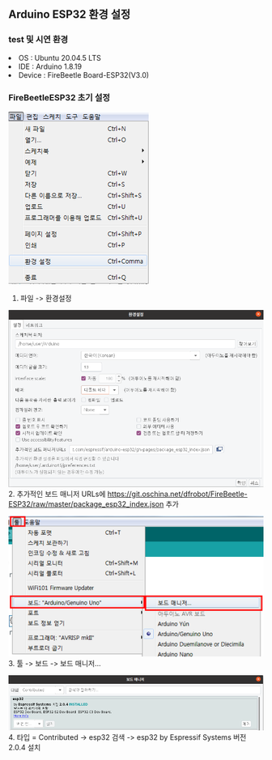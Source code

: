 ## Arduino ESP32 환경 설정
### test 및 시연 환경
<li>OS : Ubuntu 20.04.5 LTS</li>
<li>IDE : Arduino 1.8.19</li>
<li>Device : FireBeetle Board-ESP32(V3.0)</li>

### FireBeetleESP32 초기 설정

![환경 설정](settings.png)
<br/>
1. 파일 -> 환경설정

![추가적인 보드 매니저 URLs](managers.png)
<br/>
2. 추가적인 보드 매니저 URLs에 https://git.oschina.net/dfrobot/FireBeetle-ESP32/raw/master/package_esp32_index.json 추가

![보드 매니저](boardmanager.png)
<br/>
3. 툴 -> 보드 -> 보드 매니저...

![esp32 install](esp32.png)
<br/>
4. 타입 = Contributed -> esp32 검색 -> esp32 by Espressif Systems 버전 2.0.4 설치
